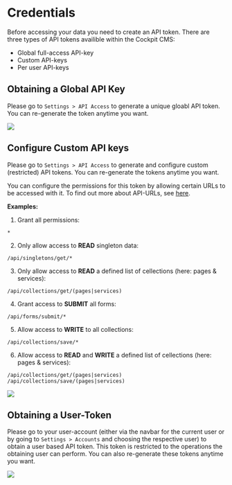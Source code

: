 # Credentials

Before accessing your data you need to create an API token. There are three types of API tokens availible within the Cockpit CMS:

* Global full-access API-key
* Custom API-keys
* Per user API-keys

## Obtaining a Global API Key

Please go to `Settings > API Access` to generate a unique gloabl API token. You can re-generate the token anytime you want.

![](@assets/webtoken.png)

## Configure Custom API keys

Please go to `Settings > API Access` to generate and configure custom (restricted) API tokens. You can re-generate the tokens anytime you want.

You can configure the permissions for this token by allowing certain URLs to be accessed with it. To find out more about API-URLs, see [here](#urls).

**Examples:**

1. Grant all permissions:
```
*
```

2. Only allow access to **READ** singleton data:
```
/api/singletons/get/*
```

3. Only allow access to **READ** a defined list of cellections (here: pages & services):
```
/api/collections/get/(pages|services)
```

4. Grant access to **SUBMIT** all forms:
```
/api/forms/submit/*
```

5. Allow access to **WRITE** to all collections:
```
/api/collections/save/*
```

6. Allow access to **READ** and **WRITE** a defined list of cellections (here: pages & services):
```
/api/collections/get/(pages|services)
/api/collections/save/(pages|services)
```

![](@assets/customtokens.png)

## Obtaining a User-Token

Please go to your user-account (either via the navbar for the current user or by going to `Settings > Accounts` and choosing the respective user) to obtain a user based API token. This token is restricted to the operations the obtaining user can perform. You can also re-generate these tokens anytime you want.

![](@assets/usertoken.png)
